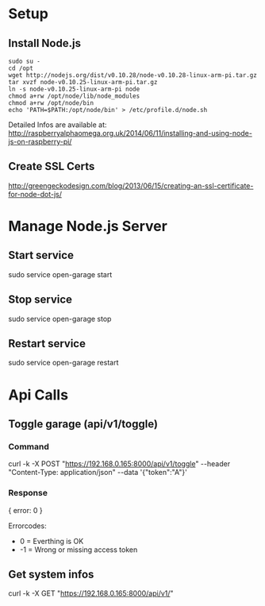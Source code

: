# Setup
## Install Node.js
```
sudo su -
cd /opt
wget http://nodejs.org/dist/v0.10.28/node-v0.10.28-linux-arm-pi.tar.gz
tar xvzf node-v0.10.25-linux-arm-pi.tar.gz
ln -s node-v0.10.25-linux-arm-pi node
chmod a+rw /opt/node/lib/node_modules
chmod a+rw /opt/node/bin
echo 'PATH=$PATH:/opt/node/bin' > /etc/profile.d/node.sh
```

Detailed Infos are available at:
http://raspberryalphaomega.org.uk/2014/06/11/installing-and-using-node-js-on-raspberry-pi/

## Create SSL Certs
http://greengeckodesign.com/blog/2013/06/15/creating-an-ssl-certificate-for-node-dot-js/


# Manage Node.js Server
## Start service
sudo service open-garage start

## Stop service
sudo service open-garage stop

## Restart service
sudo service open-garage restart

# Api Calls
## Toggle garage (api/v1/toggle)
### Command
curl -k -X POST "https://192.168.0.165:8000/api/v1/toggle" --header "Content-Type: application/json" --data '{"token":"A"}'

### Response
{ error: 0 }

Errorcodes:
* 0  = Everthing is OK
* -1 = Wrong or missing access token

## Get system infos
curl -k -X GET "https://192.168.0.165:8000/api/v1/"